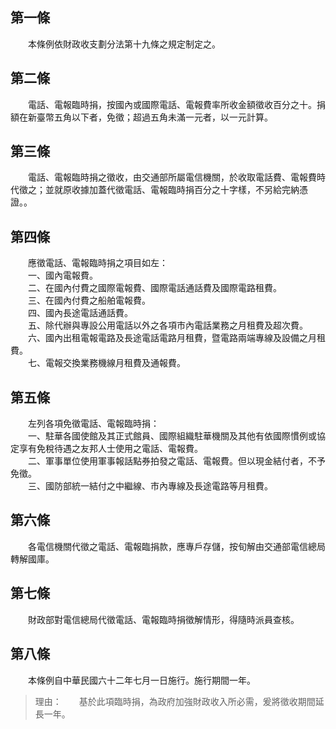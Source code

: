 第一條 
-------
　　本條例依財政收支劃分法第十九條之規定制定之。  


第二條 
-------
　　電話、電報臨時捐，按國內或國際電話、電報費率所收金額徵收百分之十。捐額在新臺幣五角以下者，免徵；超過五角未滿一元者，以一元計算。  


第三條 
-------
　　電話、電報臨時捐之徵收，由交通部所屬電信機關，於收取電話費、電報費時代徵之；並就原收據加蓋代徵電話、電報臨時捐百分之十字樣，不另給完納憑證。。  


第四條 
-------
　　應徵電話、電報臨時捐之項目如左：  
　　一、國內電報費。  
　　二、在國內付費之國際電報費、國際電話通話費及國際電路租費。  
　　三、在國內付費之船舶電報費。  
　　四、國內長途電話通話費。  
　　五、除代辦與專設公用電話以外之各項市內電話業務之月租費及超次費。  
　　六、國內出租電報電路及長途電話電路月租費，暨電路兩端專線及設備之月租費。  
　　七、電報交換業務機線月租費及通報費。  


第五條 
-------
　　左列各項免徵電話、電報臨時捐：  
　　一、駐華各國使館及其正式館員、國際組織駐華機關及其他有依國際慣例或協定享有免稅待遇之友邦人士使用之電話、電報費。  
　　二、軍事單位使用軍事報話點券拍發之電話、電報費。但以現金結付者，不予免徵。  
　　三、國防部統一結付之中繼線、市內專線及長途電路等月租費。  


第六條 
-------
　　各電信機關代徵之電話、電報臨捐款，應專戶存儲，按旬解由交通部電信總局轉解國庫。  


第七條 
-------
　　財政部對電信總局代徵電話、電報臨時捐徵解情形，得隨時派員查核。  


第八條 
-------
　　本條例自中華民國六十二年七月一日施行。施行期間一年。  
> 理由：　　基於此項臨時捐，為政府加強財政收入所必需，爰將徵收期間延長一年。
